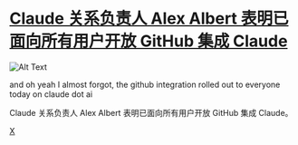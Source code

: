 # [Claude 关系负责人 Alex Albert 表明已面向所有用户开放 GitHub 集成 Claude](https://github.com/jaaleng/jaaleng.github.io/issues/177)

![Alt Text](https://i.134688.xyz/d/BQACAgUAAxkDAAMZZ8CA1YVqRb0XSVQDn3Kj2-QMZocAAoITAAKYRQlWJFldxyVA3Yc2BA)

and oh yeah I almost forgot, the github integration rolled out to everyone today on claude dot ai

<!--more-->

Claude 关系负责人 Alex Albert 表明已面向所有用户开放 GitHub 集成 Claude。

[X](https://x.com/alexalbert__/status/1894147796166651931)

